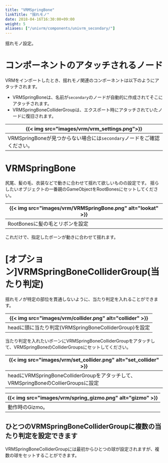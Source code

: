 ```yaml
---
title: "VRMSpringBone"
linkTitle: "揺れモノ"
date: 2018-04-16T16:30:00+09:00
weight: 5
aliases: ["/univrm/components/univrm_secondary/"]
---
```


揺れモノ設定。

# コンポーネントのアタッチされるノード
VRMをインポートしたとき、揺れモノ関連のコンポーネントは以下のようにアタッチされます。

* VRMSpringBoneは、名前が```secondary```のノードが自動的に作成されてそこにアタッチされます。
* VRMSpringBoneColliderGroupは、エクスポート時にアタッチされていたノードに復旧されます。

|{{< img src="images/vrm/vrm_settings.png">}}|
|-----|
|VRMSpringBoneが見つからない場合には``secondary``ノードをご確認ください。|

# VRMSpringBone
尻尾、髪の毛、衣装などで動きに合わせて揺れて欲しいものの設定です。
揺らしたいオブジェクトの一番親のGameObjectをRootBonesにセットしてください。

|{{< img src="images/vrm/VRMSpringBone.png" alt="lookat" >}}|
|-----|
|RootBonesに髪の毛とリボンを設定|

これだけで、指定したボーンが動きに合わせて揺れます。

# [オプション]VRMSpringBoneColliderGroup(当たり判定)
揺れモノが特定の部位を貫通しないように、当たり判定を入れることができます。

|{{< img src="images/vrm/collider.png" alt="collider" >}}|
|-----|
|headに頭に当たり判定(VRMSpringBoneColliderGroup)を設定|

当たり判定を入れたいボーンにVRMSpringBoneColliderGroupをアタッチして、VRMSpringBoneのColliderGroupsにセットしてください。

|{{< img src="images/vrm/set_collider.png" alt="set_collider" >}}|
|-----|
|headにVRMSpringBoneColliderGroupをアタッチして、VRMSpringBoneのCollierGroupsに設定|

|{{< img src="images/vrm/spring_gizmo.png" alt="gizmo" >}}|
|-----|
|動作時のGizmo。|

## ひとつのVRMSpringBoneColliderGroupに複数の当たり判定を設定できます
VRMSpringBoneColliderGroupには最初からひとつの球が設定されますが、複数の球をセットすることができます。



